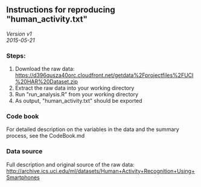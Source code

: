 

## Instructions for reproducing "human_activity.txt"
_Version v1_  
_2015-05-21_


### Steps:

1. Download the raw data: https://d396qusza40orc.cloudfront.net/getdata%2Fprojectfiles%2FUCI%20HAR%20Dataset.zip
2. Extract the raw data into your working directory
3. Run "run_analysis.R" from your working directory
4. As output, "human_activity.txt" should be exported

### Code book

For detailed description on the variables in the data and the summary process, see the CodeBook.md

### Data source

Full description and original source of the raw data:  
http://archive.ics.uci.edu/ml/datasets/Human+Activity+Recognition+Using+Smartphones 